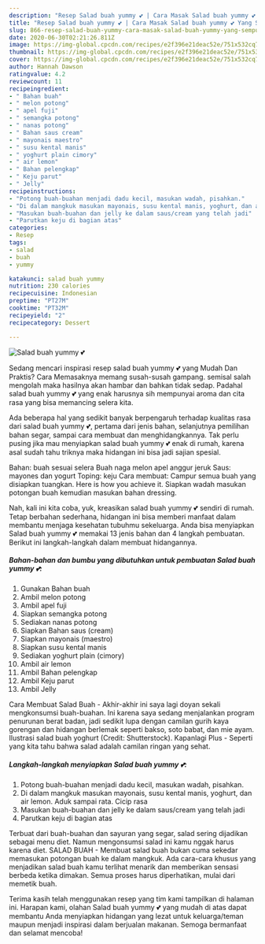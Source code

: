 ```yaml
---
description: "Resep Salad buah yummy 💕 | Cara Masak Salad buah yummy 💕 Yang Sempurna"
title: "Resep Salad buah yummy 💕 | Cara Masak Salad buah yummy 💕 Yang Sempurna"
slug: 866-resep-salad-buah-yummy-cara-masak-salad-buah-yummy-yang-sempurna
date: 2020-06-30T02:21:26.811Z
image: https://img-global.cpcdn.com/recipes/e2f396e21deac52e/751x532cq70/salad-buah-yummy-💕-foto-resep-utama.jpg
thumbnail: https://img-global.cpcdn.com/recipes/e2f396e21deac52e/751x532cq70/salad-buah-yummy-💕-foto-resep-utama.jpg
cover: https://img-global.cpcdn.com/recipes/e2f396e21deac52e/751x532cq70/salad-buah-yummy-💕-foto-resep-utama.jpg
author: Hannah Dawson
ratingvalue: 4.2
reviewcount: 11
recipeingredient:
- " Bahan buah"
- " melon potong"
- " apel fuji"
- " semangka potong"
- " nanas potong"
- " Bahan saus cream"
- " mayonais maestro"
- " susu kental manis"
- " yoghurt plain cimory"
- " air lemon"
- " Bahan pelengkap"
- " Keju parut"
- " Jelly"
recipeinstructions:
- "Potong buah-buahan menjadi dadu kecil, masukan wadah, pisahkan."
- "Di dalam mangkuk masukan mayonais, susu kental manis, yoghurt, dan air lemon. Aduk sampai rata. Cicip rasa"
- "Masukan buah-buahan dan jelly ke dalam saus/cream yang telah jadi"
- "Parutkan keju di bagian atas"
categories:
- Resep
tags:
- salad
- buah
- yummy

katakunci: salad buah yummy 
nutrition: 230 calories
recipecuisine: Indonesian
preptime: "PT27M"
cooktime: "PT32M"
recipeyield: "2"
recipecategory: Dessert

---
```



![Salad buah yummy 💕](https://img-global.cpcdn.com/recipes/e2f396e21deac52e/751x532cq70/salad-buah-yummy-💕-foto-resep-utama.jpg)

Sedang mencari inspirasi resep salad buah yummy 💕 yang Mudah Dan Praktis? Cara Memasaknya memang susah-susah gampang. semisal salah mengolah maka hasilnya akan hambar dan bahkan tidak sedap. Padahal salad buah yummy 💕 yang enak harusnya sih mempunyai aroma dan cita rasa yang bisa memancing selera kita.

Ada beberapa hal yang sedikit banyak berpengaruh terhadap kualitas rasa dari salad buah yummy 💕, pertama dari jenis bahan, selanjutnya pemilihan bahan segar, sampai cara membuat dan menghidangkannya. Tak perlu pusing jika mau menyiapkan salad buah yummy 💕 enak di rumah, karena asal sudah tahu triknya maka hidangan ini bisa jadi sajian spesial.

Bahan: buah sesuai selera Buah naga melon apel anggur jeruk Saus: mayones dan yogurt Toping: keju Cara membuat: Campur semua buah yang disiapkan tuangkan. Here is how you achieve it. Siapkan wadah masukan potongan buah kemudian masukan bahan dressing.


Nah, kali ini kita coba, yuk, kreasikan salad buah yummy 💕 sendiri di rumah. Tetap berbahan sederhana, hidangan ini bisa memberi manfaat dalam membantu menjaga kesehatan tubuhmu sekeluarga. Anda bisa menyiapkan Salad buah yummy 💕 memakai 13 jenis bahan dan 4 langkah pembuatan. Berikut ini langkah-langkah dalam membuat hidangannya.

<!--inarticleads1-->

##### Bahan-bahan dan bumbu yang dibutuhkan untuk pembuatan Salad buah yummy 💕:

1. Gunakan  Bahan buah
1. Ambil  melon potong
1. Ambil  apel fuji
1. Siapkan  semangka potong
1. Sediakan  nanas potong
1. Siapkan  Bahan saus (cream)
1. Siapkan  mayonais (maestro)
1. Siapkan  susu kental manis
1. Sediakan  yoghurt plain (cimory)
1. Ambil  air lemon
1. Ambil  Bahan pelengkap
1. Ambil  Keju parut
1. Ambil  Jelly


Cara Membuat Salad Buah - Akhir-akhir ini saya lagi doyan sekali mengkonsumsi buah-buahan. Ini karena saya sedang menjalankan program penurunan berat badan, jadi sedikit lupa dengan camilan gurih kaya gorengan dan hidangan berlemak seperti bakso, soto babat, dan mie ayam. Ilustrasi salad buah yoghurt (Credit: Shutterstock). Kapanlagi Plus - Seperti yang kita tahu bahwa salad adalah camilan ringan yang sehat. 

<!--inarticleads2-->

##### Langkah-langkah menyiapkan Salad buah yummy 💕:

1. Potong buah-buahan menjadi dadu kecil, masukan wadah, pisahkan.
1. Di dalam mangkuk masukan mayonais, susu kental manis, yoghurt, dan air lemon. Aduk sampai rata. Cicip rasa
1. Masukan buah-buahan dan jelly ke dalam saus/cream yang telah jadi
1. Parutkan keju di bagian atas


Terbuat dari buah-buahan dan sayuran yang segar, salad sering dijadikan sebagai menu diet. Namun mengonsumsi salad ini kamu nggak harus karena diet. SALAD BUAH - Membuat salad buah bukan cuma sekedar memasukan potongan buah ke dalam mangkuk. Ada cara-cara khusus yang menjadikan salad buah kamu terlihat menarik dan memberikan sensasi berbeda ketika dimakan. Semua proses harus diperhatikan, mulai dari memetik buah. 

Terima kasih telah menggunakan resep yang tim kami tampilkan di halaman ini. Harapan kami, olahan Salad buah yummy 💕 yang mudah di atas dapat membantu Anda menyiapkan hidangan yang lezat untuk keluarga/teman maupun menjadi inspirasi dalam berjualan makanan. Semoga bermanfaat dan selamat mencoba!
